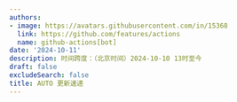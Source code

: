 ```yaml
---
authors:
- image: https://avatars.githubusercontent.com/in/15368
  link: https://github.com/features/actions
  name: github-actions[bot]
date: '2024-10-11'
description: 时间跨度：（北京时间）2024-10-10 13时至今
draft: false
excludeSearch: false
title: AUTO 更新速递
---
```



